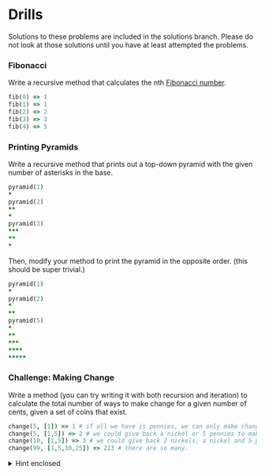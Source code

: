 # Drills

Solutions to these problems are included in the solutions branch. Please do not look at those solutions until you have at least attempted the problems.

### Fibonacci
Write a recursive method that calculates the nth [Fibonacci number](http://google.com/search?q=fibonacci%20number).
```rb
fib(0) => 1
fib(1) => 1
fib(2) => 2
fib(3) => 3
fib(4) => 5
```

### Printing Pyramids
Write a recursive method that prints out a top-down pyramid with the given number of asterisks in the base.
```rb
pyramid(1)
*
pyramid(2)
**
*
pyramid(3)
***
**
*
```
Then, modify your method to print the pyramid in the opposite order. (this should be super trivial.)
```rb
pyramid(1)
*
pyramid(2)
*
**
pyramid(5)
*
**
***
****
*****
```
### Challenge: Making Change
Write a method (you can try writing it with both recursion and iteration) to calculate the total number of ways to make change for a given number of cents, given a set of coins that exist.

```rb
change(5, [1]) => 1 # if all we have is pennies, we can only make change in one way
change(5, [1,5]) => 2 # we could give back a nickel or 5 pennies to make 5 cents in change
change(10, [1,5]) => 3 # we could give back 2 nickels, a nickel and 5 pennies, or 10 pennies
change(99, [1,5,10,25]) => 213 # there are so many.
```
<details><summary>Hint enclosed</summary>
You will likely need 2 base cases and 2 recursive cases to deal with this problem: one case as you have fewer and fewer coins to use, and one as you have fewer and fewer cents to make change for. Spend some time thinking about these examples, which I would say should all be handled by a base case:
```rb
change(5, [5])
change(5, [])
change(0, [1,2,3])
change(-17, [1,2,3])
change(10, [26])
```
</details>
